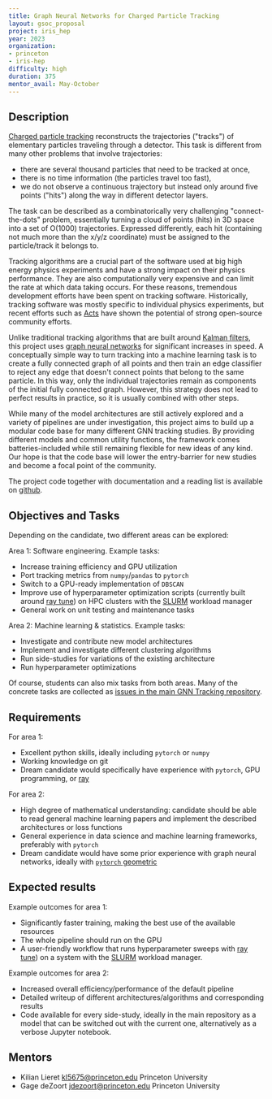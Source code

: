 ```yaml
---
title: Graph Neural Networks for Charged Particle Tracking
layout: gsoc_proposal
project: iris_hep
year: 2023
organization:
- princeton
- iris-hep
difficulty: high
duration: 375
mentor_avail: May-October
---
```


## Description

[Charged particle tracking][tracking-wiki] reconstructs the trajectories ("tracks") of elementary particles traveling through a detector. 
This task is different from many other problems that involve trajectories: 

* there are several thousand particles that need to be tracked at once,
* there is no time information (the particles travel too fast),
* we do not observe a continuous trajectory but instead only around five points ("hits") along the way in different detector layers.

The task can be described as a combinatorically very challenging "connect-the-dots" problem, essentially turning a cloud of points (hits) in 3D space into a set of O(1000) trajectories.
Expressed differently, each hit (containing not much more than the x/y/z coordinate) must be assigned to the particle/track it belongs to.

Tracking algorithms are a crucial part of the software used at big high energy physics experiments and have a strong impact on their physics performance.
They are also computationally very expensive and can limit the rate at which data taking occurs.
For these reasons, tremendous development efforts have been spent on tracking software.
Historically, tracking software was mostly specific to individual physics experiments, but recent efforts such as [Acts][acts] have shown the potential of strong open-source community efforts.

Unlike traditional tracking algorithms that are built around [Kalman filters][kalman], this project uses [graph neural networks][gnn-wiki] for significant increases in speed.
A conceptually simple way to turn tracking into a machine learning task is to create a fully connected graph of all points and then train an edge classifier to reject any edge that doesn't connect points that belong to the same particle. 
In this way, only the individual trajectories remain as components of the initial fully connected graph.
However, this strategy does not lead to perfect results in practice, so it is usually combined with other steps.

While many of the model architectures are still actively explored and a variety of pipelines are under investigation, this project aims to build up a modular code base for many different GNN tracking studies.
By providing different models and common utility functions, the framework comes batteries-included while still remaining flexible for new ideas of any kind.
Our hope is that the code base will lower the entry-barrier for new studies and become a focal point of the community. 

The project code together with documentation and a reading list is available on [github][ghorganization].

## Objectives and Tasks

Depending on the candidate, two different areas can be explored:

Area 1: Software engineering. Example tasks: 

* Increase training efficiency and GPU utilization
* Port tracking metrics from `numpy`/`pandas` to `pytorch`
* Switch to a GPU-ready implementation of `DBSCAN`
* Improve use of hyperparameter optimization scripts (currently built around [ray tune][raytune]) on HPC clusters with the [SLURM][SLURM] workload manager
* General work on unit testing and maintenance tasks

Area 2: Machine learning & statistics. Example tasks:

* Investigate and contribute new model architectures
* Implement and investigate different clustering algorithms
* Run side-studies for variations of the existing architecture
* Run hyperparameter optimizations

Of course, students can also mix tasks from both areas.
Many of the concrete tasks are collected as [issues in the main GNN Tracking repository][issues].

## Requirements

For area 1:

* Excellent python skills, ideally including `pytorch` or `numpy`
* Working knowledge on git
* Dream candidate would specifically have experience with `pytorch`, GPU programming, or [ray][ray]

For area 2:

* High degree of mathematical understanding: candidate should be able to read general machine learning papers and implement the described architectures or loss functions
* General experience in data science and machine learning frameworks, preferably with `pytorch`
* Dream candidate would have some prior experience with graph neural networks, ideally with [`pytorch` geometric][pyg]

## Expected results

Example outcomes for area 1:

* Significantly faster training, making the best use of the available resources
* The whole pipeline should run on the GPU
* A user-friendly workflow that runs hyperparameter sweeps with [ray tune][raytune]) on a system with the [SLURM][SLURM] workload manager.

Example outcomes for area 2:

* Increased overall efficiency/performance of the default pipeline
* Detailed writeup of different architectures/algorithms and corresponding results
* Code available for every side-study, ideally in the main repository as a model that can be switched out with the current one, alternatively as a verbose Jupyter notebook.

## Mentors

* Kilian Lieret [kl5675@princeton.edu](mailto:kl5675@princeton.edu) Princeton University
* Gage deZoort [jdezoort@princeton.edu](mailto:jdezoort@princeton.edu) Princeton University

[SLURM]: https://slurm.schedmd.com/overview.html
[raytune]: https://docs.ray.io/en/latest/tune/index.html
[issues]: https://github.com/gnn-tracking/gnn_tracking/issues
[ray]: https://www.ray.io/
[ghorganization]: https://github.com/gnn-tracking
[pyg]: https://pytorch-geometric.readthedocs.io/
[tracking-wiki]: https://en.wikipedia.org/wiki/Tracking_(particle_physics)
[gnn-wiki]: https://en.wikipedia.org/wiki/Graph_neural_network
[acts]: https://github.com/acts-project/acts
[kalman]: https://en.wikipedia.org/wiki/Kalman_filter

